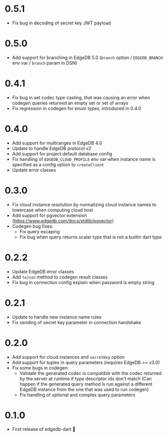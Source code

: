 # 0.5.1

- Fix bug in decoding of secret key JWT payload

# 0.5.0

- Add support for branching in EdgeDB 5.0 (`branch` option / `EDGEDB_BRANCH`
  env var / `branch` param in DSN)

# 0.4.1

- Fix bug in set codec type casting, that was causing an error when codegen
  queries returned an empty set or set of arrays
- Fix regression in codegen for enum types, introduced in 0.4.0

# 0.4.0

- Add support for multiranges in EdgeDB 4.0
- Update to handle EdgeDB protocol v2
- Add support for project default database config
- Fix handling of `EDGEDB_CLOUD_PROFILE` env var when instance name is
  specified as a config option to `createClient`
- Update error classes

# 0.3.0

- Fix cloud instance resolution by normalizing cloud instance names to
  lowercase when computing cloud host
- Add support for pgvector extension (<https://www.edgedb.com/docs/stdlib/pgvector>)
- Codegen bug fixes:
  - Fix query escaping
  - Fix bug when query returns scalar type that is not a builtin dart type

# 0.2.2

- Update EdgeDB error classes
- Add `toJson` method to codegen result classes
- Fix bug in connection config explain when password is empty string

# 0.2.1

- Update to handle new instance name rules
- Fix sending of secret key parameter in connection handshake

# 0.2.0

- Add support for cloud instances and `secretKey` option
- Add support for tuples in query parameters (requires EdgeDB >= v3.0)
- Fix some bugs in codegen:
  - Validate the generated codec is compatible with the codec returned by
    the server at runtime if type descriptor ids don't match (Can happen if
    the generated query method is run against a different EdgeDB instance from
    the one that was used to run codegen)
  - Fix handling of optional and complex query parameters

# 0.1.0

- First release of edgedb-dart 🎉

